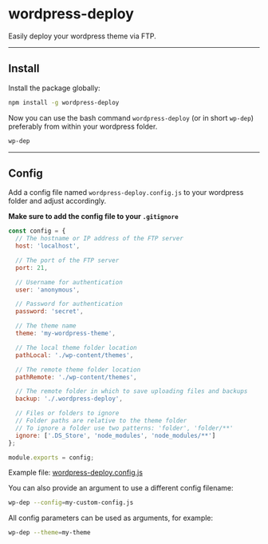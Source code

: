 # wordpress-deploy

Easily deploy your wordpress theme via FTP.

---

## Install

Install the package globally:

```bash
npm install -g wordpress-deploy
```

Now you can use the bash command `wordpress-deploy` (or in short `wp-dep`) preferably from within your wordpress folder.

```bash
wp-dep
```

---

## Config

Add a config file named `wordpress-deploy.config.js` to your wordpress folder and adjust accordingly.

**Make sure to add the config file to your `.gitignore`**

```javascript
const config = {
  // The hostname or IP address of the FTP server
  host: 'localhost',

  // The port of the FTP server
  port: 21,

  // Username for authentication
  user: 'anonymous',

  // Password for authentication
  password: 'secret',

  // The theme name
  theme: 'my-wordpress-theme',

  // The local theme folder location
  pathLocal: './wp-content/themes',

  // The remote theme folder location
  pathRemote: './wp-content/themes',

  // The remote folder in which to save uploading files and backups
  backup: './.wordpress-deploy',

  // Files or folders to ignore
  // Folder paths are relative to the theme folder
  // To ignore a folder use two patterns: 'folder', 'folder/**'
  ignore: ['.DS_Store', 'node_modules', 'node_modules/**']
};

module.exports = config;
```

Example file: [wordpress-deploy.config.js](https://github.com/StephanWagner/wordpress-deploy/blob/main/wordpress-deploy.config.js)

You can also provide an argument to use a different config filename:

```bash
wp-dep --config=my-custom-config.js
```

All config parameters can be used as arguments, for example:

```bash
wp-dep --theme=my-theme
```
